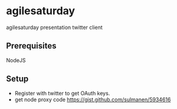 agilesaturday
=============

agilesaturday presentation twitter client

## Prerequisites
NodeJS

## Setup
* Register with twitter to get OAuth keys.
* get node proxy code https://gist.github.com/sulmanen/5934616




